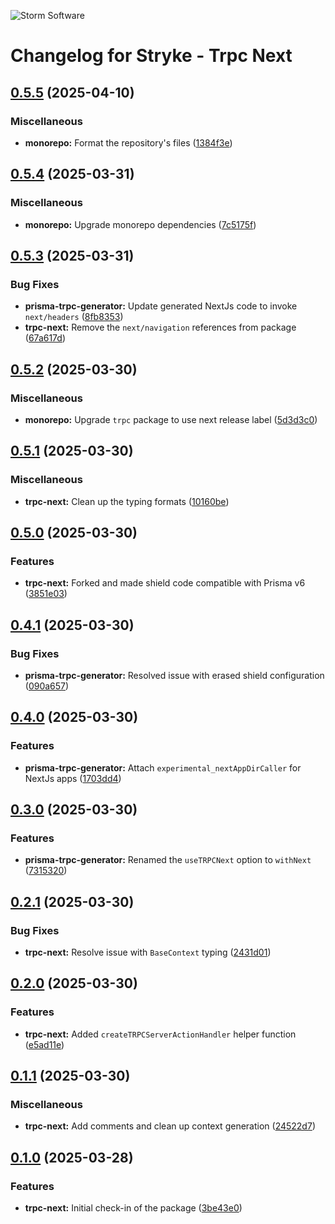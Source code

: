 ![Storm Software](https://public.storm-cdn.com/brand-banner.png)

# Changelog for Stryke - Trpc Next

## [0.5.5](https://github.com/storm-software/stryke/releases/tag/trpc-next%400.5.5) (2025-04-10)

### Miscellaneous

- **monorepo:** Format the repository's files
  ([1384f3e](https://github.com/storm-software/stryke/commit/1384f3e))

## [0.5.4](https://github.com/storm-software/stryke/releases/tag/trpc-next%400.5.4) (2025-03-31)

### Miscellaneous

- **monorepo:** Upgrade monorepo dependencies
  ([7c5175f](https://github.com/storm-software/stryke/commit/7c5175f))

## [0.5.3](https://github.com/storm-software/stryke/releases/tag/trpc-next%400.5.3) (2025-03-31)

### Bug Fixes

- **prisma-trpc-generator:** Update generated NextJs code to invoke
  `next/headers`
  ([8fb8353](https://github.com/storm-software/stryke/commit/8fb8353))
- **trpc-next:** Remove the `next/navigation` references from package
  ([67a617d](https://github.com/storm-software/stryke/commit/67a617d))

## [0.5.2](https://github.com/storm-software/stryke/releases/tag/trpc-next%400.5.2) (2025-03-30)

### Miscellaneous

- **monorepo:** Upgrade `trpc` package to use next release label
  ([5d3d3c0](https://github.com/storm-software/stryke/commit/5d3d3c0))

## [0.5.1](https://github.com/storm-software/stryke/releases/tag/trpc-next%400.5.1) (2025-03-30)

### Miscellaneous

- **trpc-next:** Clean up the typing formats
  ([10160be](https://github.com/storm-software/stryke/commit/10160be))

## [0.5.0](https://github.com/storm-software/stryke/releases/tag/trpc-next%400.5.0) (2025-03-30)

### Features

- **trpc-next:** Forked and made shield code compatible with Prisma v6
  ([3851e03](https://github.com/storm-software/stryke/commit/3851e03))

## [0.4.1](https://github.com/storm-software/stryke/releases/tag/trpc-next%400.4.1) (2025-03-30)

### Bug Fixes

- **prisma-trpc-generator:** Resolved issue with erased shield configuration
  ([090a657](https://github.com/storm-software/stryke/commit/090a657))

## [0.4.0](https://github.com/storm-software/stryke/releases/tag/trpc-next%400.4.0) (2025-03-30)

### Features

- **prisma-trpc-generator:** Attach `experimental_nextAppDirCaller` for NextJs
  apps ([1703dd4](https://github.com/storm-software/stryke/commit/1703dd4))

## [0.3.0](https://github.com/storm-software/stryke/releases/tag/trpc-next%400.3.0) (2025-03-30)

### Features

- **prisma-trpc-generator:** Renamed the `useTRPCNext` option to `withNext`
  ([7315320](https://github.com/storm-software/stryke/commit/7315320))

## [0.2.1](https://github.com/storm-software/stryke/releases/tag/trpc-next%400.2.1) (2025-03-30)

### Bug Fixes

- **trpc-next:** Resolve issue with `BaseContext` typing
  ([2431d01](https://github.com/storm-software/stryke/commit/2431d01))

## [0.2.0](https://github.com/storm-software/stryke/releases/tag/trpc-next%400.2.0) (2025-03-30)

### Features

- **trpc-next:** Added `createTRPCServerActionHandler` helper function
  ([e5ad11e](https://github.com/storm-software/stryke/commit/e5ad11e))

## [0.1.1](https://github.com/storm-software/stryke/releases/tag/trpc-next%400.1.1) (2025-03-30)

### Miscellaneous

- **trpc-next:** Add comments and clean up context generation
  ([24522d7](https://github.com/storm-software/stryke/commit/24522d7))

## [0.1.0](https://github.com/storm-software/stryke/releases/tag/trpc-next%400.1.0) (2025-03-28)

### Features

- **trpc-next:** Initial check-in of the package
  ([3be43e0](https://github.com/storm-software/stryke/commit/3be43e0))
